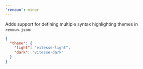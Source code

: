 ```yaml
---
'renoun': minor
---
```


Adds support for defining multiple syntax highlighting themes in `renoun.json`:

```json
{
  "theme": {
    "light": "vitesse-light",
    "dark": "vitesse-dark"
  }
}
```
